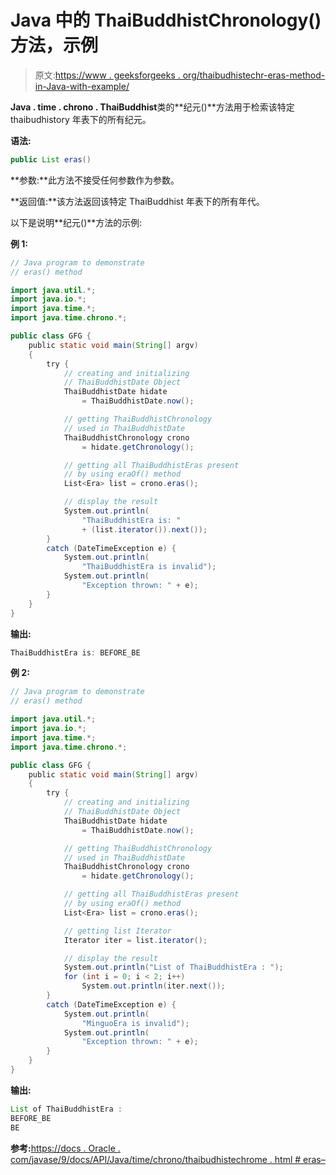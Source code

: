# Java 中的 ThaiBuddhistChronology()方法，示例

> 原文:[https://www . geeksforgeeks . org/thaibudhistechr-eras-method-in-Java-with-example/](https://www.geeksforgeeks.org/thaibuddhistchronology-eras-method-in-java-with-example/)

**Java . time . chrono . ThaiBuddhist**类的**纪元()**方法用于检索该特定 thaibudhistory 年表下的所有纪元。

**语法:**

```java
public List eras()
```

**参数:**此方法不接受任何参数作为参数。

**返回值:**该方法返回该特定 ThaiBuddhist 年表下的所有年代。

以下是说明**纪元()**方法的示例:

**例 1:**

```java
// Java program to demonstrate
// eras() method

import java.util.*;
import java.io.*;
import java.time.*;
import java.time.chrono.*;

public class GFG {
    public static void main(String[] argv)
    {
        try {
            // creating and initializing
            // ThaiBuddhistDate Object
            ThaiBuddhistDate hidate
                = ThaiBuddhistDate.now();

            // getting ThaiBuddhistChronology
            // used in ThaiBuddhistDate
            ThaiBuddhistChronology crono
                = hidate.getChronology();

            // getting all ThaiBuddhistEras present
            // by using eraOf() method
            List<Era> list = crono.eras();

            // display the result
            System.out.println(
                "ThaiBuddhistEra is: "
                + (list.iterator()).next());
        }
        catch (DateTimeException e) {
            System.out.println(
                "ThaiBuddhistEra is invalid");
            System.out.println(
                "Exception thrown: " + e);
        }
    }
}
```

**输出:**

```java
ThaiBuddhistEra is: BEFORE_BE

```

**例 2:**

```java
// Java program to demonstrate
// eras() method

import java.util.*;
import java.io.*;
import java.time.*;
import java.time.chrono.*;

public class GFG {
    public static void main(String[] argv)
    {
        try {
            // creating and initializing
            // ThaiBuddhistDate Object
            ThaiBuddhistDate hidate
                = ThaiBuddhistDate.now();

            // getting ThaiBuddhistChronology
            // used in ThaiBuddhistDate
            ThaiBuddhistChronology crono
                = hidate.getChronology();

            // getting all ThaiBuddhistEras present
            // by using eraOf() method
            List<Era> list = crono.eras();

            // getting list Iterator
            Iterator iter = list.iterator();

            // display the result
            System.out.println("List of ThaiBuddhistEra : ");
            for (int i = 0; i < 2; i++)
                System.out.println(iter.next());
        }
        catch (DateTimeException e) {
            System.out.println(
                "MinguoEra is invalid");
            System.out.println(
                "Exception thrown: " + e);
        }
    }
}
```

**输出:**

```java
List of ThaiBuddhistEra : 
BEFORE_BE
BE

```

**参考:**[https://docs . Oracle . com/javase/9/docs/API/Java/time/chrono/thaibudhistechrome . html # eras–](https://docs.oracle.com/javase/9/docs/api/java/time/chrono/ThaiBuddhistChronology.html#eras--)